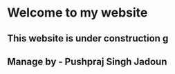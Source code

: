 # Welcome to my website 

## This website is under construction g

## Manage by - Pushpraj Singh Jadoun
